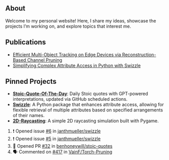 <h2>About</h2>
<p>
Welcome to my personal website! Here, I share my ideas, showcase the projects I’m working on, and explore topics that interest me.
</p>

<h2>Publications</h2>
<ul>
  <li><a href="https://arxiv.org/abs/2410.08769" target="_blank">Efficient Multi-Object Tracking on Edge Devices via Reconstruction-Based Channel Pruning</a></li>
  <li><a href="https://medium.com/@mail_55998/simplifying-complex-attribute-access-in-python-with-swizzle-8774ffa75b1f" target="_blank">Simplifying Complex Attribute Access in Python with Swizzle</a></li>
</ul>

<h2>Pinned Projects</h2>
<ul>
  <li>
    <a href="https://github.com/janthmueller/Stoic-Quote-Of-The-Day" target="_blank"><b>Stoic-Quote-Of-The-Day</b></a>: 
    Daily Stoic quotes with GPT-powered interpretations, updated via GitHub scheduled actions.
  </li>
  <li>
    <a href="https://github.com/janthmueller/swizzle" target="_blank"><b>Swizzle</b></a>: 
    A Python package that enhances attribute access, allowing for flexible retrieval of multiple attributes based on specified arrangements of their names.
  </li>
  <li>
    <a href="https://github.com/janthmueller/2D-Raycasting" target="_blank"><b>2D-Raycasting</b></a>: 
    A simple 2D raycasting simulation built with Pygame.
  </li>
</ul>

<!--START_SECTION:activity-->
1. ❗ Opened issue [#6](https://github.com/janthmueller/swizzle/issues/6) in [janthmueller/swizzle](https://github.com/janthmueller/swizzle)
2. ❗ Opened issue [#5](https://github.com/janthmueller/swizzle/issues/5) in [janthmueller/swizzle](https://github.com/janthmueller/swizzle)
3. 💪 Opened PR [#32](https://github.com/benhoneywill/stoic-quotes/pull/32) in [benhoneywill/stoic-quotes](https://github.com/benhoneywill/stoic-quotes)
4. 🗣 Commented on [#417](https://github.com/VainF/Torch-Pruning/issues/417#issuecomment-2440157523) in [VainF/Torch-Pruning](https://github.com/VainF/Torch-Pruning)
<!--END_SECTION:activity-->
